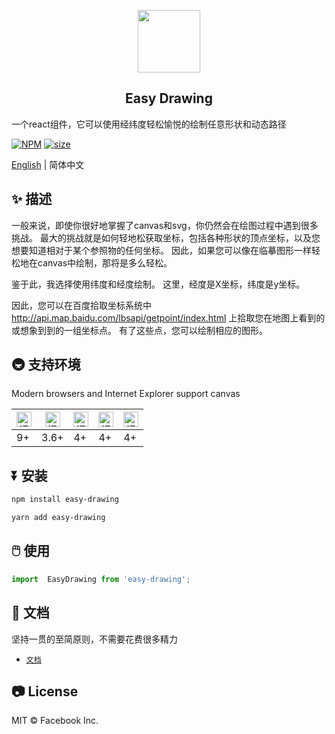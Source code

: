 <p align="center">
    <img width="100" src="https://jinjilynn.github.io/imgs/easy-drawing.svg">
</p>

<h2 align="center">Easy Drawing</h2>


一个react组件，它可以使用经纬度轻松愉悦的绘制任意形状和动态路径


[![NPM](https://img.shields.io/badge/npm-v1.1.0-blue)](https://www.npmjs.com/package/easy-drawing)    [![size](https://img.shields.io/badge/size-59KB-green)]()


[English](https://github.com/jinjilynn/easy-drawing/blob/master/README.md) | 简体中文

## ✨ 描述

一般来说，即使你很好地掌握了canvas和svg，你仍然会在绘图过程中遇到很多挑战。 最大的挑战就是如何轻地松获取坐标，包括各种形状的顶点坐标，以及您想要知道相对于某个参照物的任何坐标。 因此，如果您可以像在临摹图形一样轻松地在canvas中绘制，那将是多么轻松。

鉴于此，我选择使用纬度和经度绘制。 这里，经度是X坐标，纬度是y坐标。

因此，您可以在百度拾取坐标系统中 http://api.map.baidu.com/lbsapi/getpoint/index.html 上拾取您在地图上看到的或想象到到的一组坐标点。 有了这些点，您可以绘制相应的图形。

## 🚇 支持环境

Modern browsers and Internet Explorer support canvas

| <img src="https://jinjilynn.github.io/imgs/edge.png" alt="IE / Edge" width="24px" height="24px" />| <img src="https://jinjilynn.github.io/imgs/firefox.png" alt="IE / Edge" width="24px" height="24px" /> | <img src="https://jinjilynn.github.io/imgs/chrome.png" alt="IE / Edge" width="24px" height="24px" /> | <img src="https://jinjilynn.github.io/imgs/safari.png" alt="IE / Edge" width="24px" height="24px" /> | <img src="https://jinjilynn.github.io/imgs/opera.png" alt="IE / Edge" width="24px" height="24px" /> |
| --- |  --- | --- | --- | --- |
| 9+  | 3.6+ | 4+  | 4+  | 4+  |


## ⏬ 安装

```bash
npm install easy-drawing
```

```bash
yarn add easy-drawing
```


## 🖱️ 使用

```jsx
import  EasyDrawing from 'easy-drawing';
```

## 📄 文档

坚持一贯的至简原则，不需要花费很多精力

- [`文档`](https://jinjilynn.github.io)


## 📷 License

MIT © Facebook Inc.